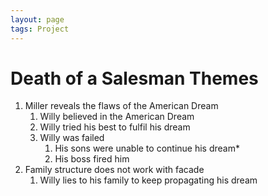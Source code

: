 ```yaml
---
layout: page
tags: Project
---
```


# Death of a Salesman Themes

1. Miller reveals the flaws of the American Dream
	1. Willy believed in the American Dream
	2. Willy tried his best to fulfil his dream
	3. Willy was failed
		1. His sons were unable to continue his dream*
		2. His boss fired him
2. Family structure does not work with facade
	1. Willy lies to his family to keep propagating his dream